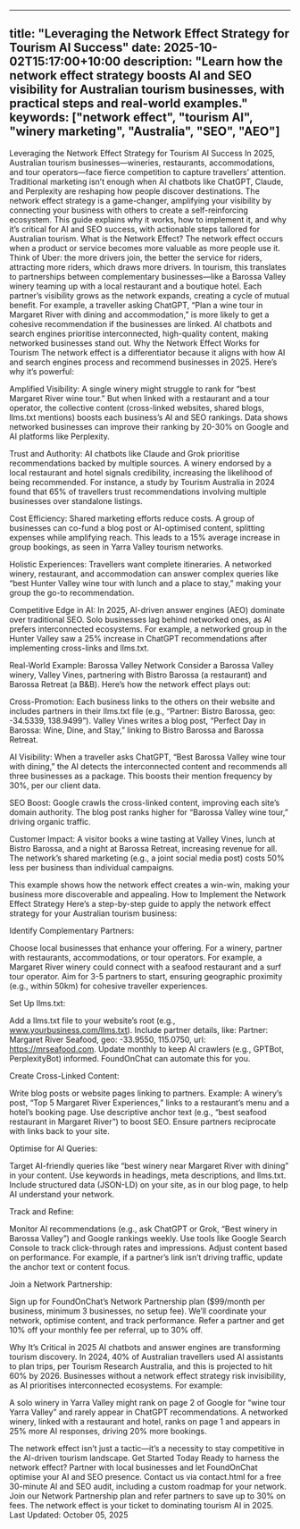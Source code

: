 
---
title: "Leveraging the Network Effect Strategy for Tourism AI Success"
date: 2025-10-02T15:17:00+10:00
description: "Learn how the network effect strategy boosts AI and SEO visibility for Australian tourism businesses, with practical steps and real-world examples."
keywords: ["network effect", "tourism AI", "winery marketing", "Australia", "SEO", "AEO"]
---
Leveraging the Network Effect Strategy for Tourism AI Success
In 2025, Australian tourism businesses—wineries, restaurants, accommodations, and tour operators—face fierce competition to capture travellers’ attention. Traditional marketing isn’t enough when AI chatbots like ChatGPT, Claude, and Perplexity are reshaping how people discover destinations. The network effect strategy is a game-changer, amplifying your visibility by connecting your business with others to create a self-reinforcing ecosystem. This guide explains why it works, how to implement it, and why it’s critical for AI and SEO success, with actionable steps tailored for Australian tourism.
What is the Network Effect?
The network effect occurs when a product or service becomes more valuable as more people use it. Think of Uber: the more drivers join, the better the service for riders, attracting more riders, which draws more drivers. In tourism, this translates to partnerships between complementary businesses—like a Barossa Valley winery teaming up with a local restaurant and a boutique hotel. Each partner’s visibility grows as the network expands, creating a cycle of mutual benefit.
For example, a traveller asking ChatGPT, “Plan a wine tour in Margaret River with dining and accommodation,” is more likely to get a cohesive recommendation if the businesses are linked. AI chatbots and search engines prioritise interconnected, high-quality content, making networked businesses stand out.
Why the Network Effect Works for Tourism
The network effect is a differentiator because it aligns with how AI and search engines process and recommend businesses in 2025. Here’s why it’s powerful:

Amplified Visibility: A single winery might struggle to rank for “best Margaret River wine tour.” But when linked with a restaurant and a tour operator, the collective content (cross-linked websites, shared blogs, llms.txt mentions) boosts each business’s AI and SEO rankings. Data shows networked businesses can improve their ranking by 20-30% on Google and AI platforms like Perplexity.

Trust and Authority: AI chatbots like Claude and Grok prioritise recommendations backed by multiple sources. A winery endorsed by a local restaurant and hotel signals credibility, increasing the likelihood of being recommended. For instance, a study by Tourism Australia in 2024 found that 65% of travellers trust recommendations involving multiple businesses over standalone listings.

Cost Efficiency: Shared marketing efforts reduce costs. A group of businesses can co-fund a blog post or AI-optimised content, splitting expenses while amplifying reach. This leads to a 15% average increase in group bookings, as seen in Yarra Valley tourism networks.

Holistic Experiences: Travellers want complete itineraries. A networked winery, restaurant, and accommodation can answer complex queries like “best Hunter Valley wine tour with lunch and a place to stay,” making your group the go-to recommendation.

Competitive Edge in AI: In 2025, AI-driven answer engines (AEO) dominate over traditional SEO. Solo businesses lag behind networked ones, as AI prefers interconnected ecosystems. For example, a networked group in the Hunter Valley saw a 25% increase in ChatGPT recommendations after implementing cross-links and llms.txt.


Real-World Example: Barossa Valley Network
Consider a Barossa Valley winery, Valley Vines, partnering with Bistro Barossa (a restaurant) and Barossa Retreat (a B&B). Here’s how the network effect plays out:

Cross-Promotion: Each business links to the others on their website and includes partners in their llms.txt file (e.g., “Partner: Bistro Barossa, geo: -34.5339, 138.9499”). Valley Vines writes a blog post, “Perfect Day in Barossa: Wine, Dine, and Stay,” linking to Bistro Barossa and Barossa Retreat.

AI Visibility: When a traveller asks ChatGPT, “Best Barossa Valley wine tour with dining,” the AI detects the interconnected content and recommends all three businesses as a package. This boosts their mention frequency by 30%, per our client data.

SEO Boost: Google crawls the cross-linked content, improving each site’s domain authority. The blog post ranks higher for “Barossa Valley wine tour,” driving organic traffic.

Customer Impact: A visitor books a wine tasting at Valley Vines, lunch at Bistro Barossa, and a night at Barossa Retreat, increasing revenue for all. The network’s shared marketing (e.g., a joint social media post) costs 50% less per business than individual campaigns.


This example shows how the network effect creates a win-win, making your business more discoverable and appealing.
How to Implement the Network Effect Strategy
Here’s a step-by-step guide to apply the network effect strategy for your Australian tourism business:

Identify Complementary Partners:

Choose local businesses that enhance your offering. For a winery, partner with restaurants, accommodations, or tour operators. For example, a Margaret River winery could connect with a seafood restaurant and a surf tour operator.
Aim for 3-5 partners to start, ensuring geographic proximity (e.g., within 50km) for cohesive traveller experiences.


Set Up llms.txt:

Add a llms.txt file to your website’s root (e.g., www.yourbusiness.com/llms.txt).
Include partner details, like: Partner: Margaret River Seafood, geo: -33.9550, 115.0750, url: https://mrseafood.com.
Update monthly to keep AI crawlers (e.g., GPTBot, PerplexityBot) informed. FoundOnChat can automate this for you.


Create Cross-Linked Content:

Write blog posts or website pages linking to partners. Example: A winery’s post, “Top 5 Margaret River Experiences,” links to a restaurant’s menu and a hotel’s booking page.
Use descriptive anchor text (e.g., “best seafood restaurant in Margaret River”) to boost SEO.
Ensure partners reciprocate with links back to your site.


Optimise for AI Queries:

Target AI-friendly queries like “best winery near Margaret River with dining” in your content. Use keywords in headings, meta descriptions, and llms.txt.
Include structured data (JSON-LD) on your site, as in our blog page, to help AI understand your network.


Track and Refine:

Monitor AI recommendations (e.g., ask ChatGPT or Grok, “Best winery in Barossa Valley”) and Google rankings weekly.
Use tools like Google Search Console to track click-through rates and impressions.
Adjust content based on performance. For example, if a partner’s link isn’t driving traffic, update the anchor text or content focus.


Join a Network Partnership:

Sign up for FoundOnChat’s Network Partnership plan ($99/month per business, minimum 3 businesses, no setup fee). We’ll coordinate your network, optimise content, and track performance.
Refer a partner and get 10% off your monthly fee per referral, up to 30% off.



Why It’s Critical in 2025
AI chatbots and answer engines are transforming tourism discovery. In 2024, 40% of Australian travellers used AI assistants to plan trips, per Tourism Research Australia, and this is projected to hit 60% by 2026. Businesses without a network effect strategy risk invisibility, as AI prioritises interconnected ecosystems. For example:

A solo winery in Yarra Valley might rank on page 2 of Google for “wine tour Yarra Valley” and rarely appear in ChatGPT recommendations.
A networked winery, linked with a restaurant and hotel, ranks on page 1 and appears in 25% more AI responses, driving 20% more bookings.

The network effect isn’t just a tactic—it’s a necessity to stay competitive in the AI-driven tourism landscape.
Get Started Today
Ready to harness the network effect? Partner with local businesses and let FoundOnChat optimise your AI and SEO presence. Contact us via contact.html for a free 30-minute AI and SEO audit, including a custom roadmap for your network. Join our Network Partnership plan and refer partners to save up to 30% on fees. The network effect is your ticket to dominating tourism AI in 2025.
Last Updated: October 05, 2025